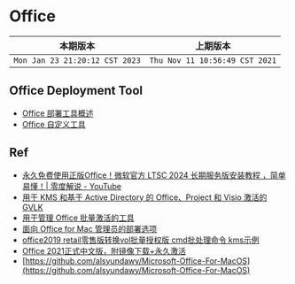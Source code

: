 # Office

|本期版本| 上期版本
|:---:|:---:
`Mon Jan 23 21:20:12 CST 2023` | `Thu Nov 11 10:56:49 CST 2021`


## Office Deployment Tool

* [Office 部署工具概述](https://learn.microsoft.com/zh-cn/deployoffice/overview-office-deployment-tool)
* [Office 自定义工具](https://config.office.com/deploymentsettings)




## Ref

* [永久免费使用正版Office！微软官方 LTSC 2024 长期服务版安装教程 ，简单易懂！| 零度解说 - YouTube](https://www.youtube.com/watch?v=vRCV38wrl9s)
* [用于 KMS 和基于 Active Directory 的 Office、Project 和 Visio 激活的 GVLK](https://learn.microsoft.com/zh-cn/deployoffice/vlactivation/gvlks)
* [用于管理 Office 批量激活的工具](https://docs.microsoft.com/zh-cn/deployoffice/vlactivation/tools-to-manage-volume-activation-of-office)
* [面向 Office for Mac 管理员的部署选项](https://learn.microsoft.com/zh-cn/deployoffice/mac/deployment-options-for-office-for-mac)
* [office2019 retail零售版转换vol批量授权版 cmd批处理命令 kms示例](https://blog.csdn.net/mrning2/article/details/106016817)
* [Office 2021正式中文版，附镜像下载+永久激活 ](https://www.cnblogs.com/hushaojun/p/15967885.html)
* [https://github.com/alsyundawy/Microsoft-Office-For-MacOS](https://github.com/alsyundawy/Microsoft-Office-For-MacOS)
